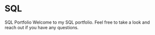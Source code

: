# SQL
SQL Portfolio
Welcome to my SQL portfolio. Feel free to take a look and reach out if you have any questions.
